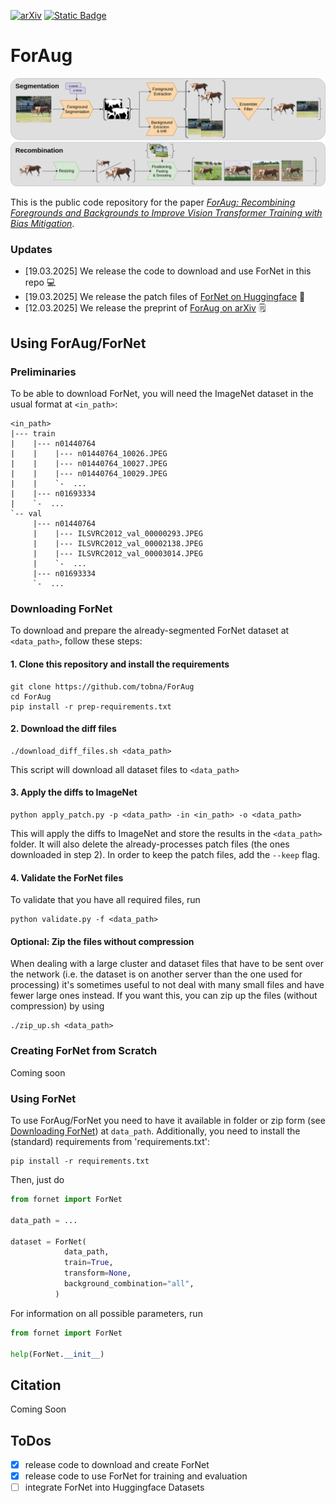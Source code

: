 [![arXiv](https://img.shields.io/badge/arXiv-2503.09399-b31b1b?logo=arxiv)](https://arxiv.org/abs/2503.09399)
[![Static Badge](https://img.shields.io/badge/Huggingface-Dataset-yellow?logo=huggingface)](https://huggingface.co/datasets/TNauen/ForNet)

# ForAug

![ForAug](images/foraug.png)

This is the public code repository for the paper [_ForAug: Recombining Foregrounds and Backgrounds to Improve Vision Transformer Training with Bias Mitigation_](https://www.arxiv.org/abs/2503.09399).

### Updates

- [19.03.2025] We release the code to download and use ForNet in this repo :computer:
- [19.03.2025] We release the patch files of [ForNet on Huggingface](https://huggingface.co/datasets/TNauen/ForNet) :hugs:
- [12.03.2025] We release the preprint of [ForAug on arXiv](https://www.arxiv.org/abs/2503.09399) :spiral_notepad:

## Using ForAug/ForNet

### Preliminaries

To be able to download ForNet, you will need the ImageNet dataset in the usual format at `<in_path>`:

```
<in_path>
|--- train
|    |--- n01440764
|    |    |--- n01440764_10026.JPEG
|    |    |--- n01440764_10027.JPEG
|    |    |--- n01440764_10029.JPEG
|    |    `-  ...
|    |--- n01693334
|    `-  ...
`-- val
     |--- n01440764
     |    |--- ILSVRC2012_val_00000293.JPEG
     |    |--- ILSVRC2012_val_00002138.JPEG
     |    |--- ILSVRC2012_val_00003014.JPEG
     |    `-  ...
     |--- n01693334
     `-  ...
```

### Downloading ForNet

To download and prepare the already-segmented ForNet dataset at `<data_path>`, follow these steps:

#### 1. Clone this repository and install the requirements

```
git clone https://github.com/tobna/ForAug
cd ForAug
pip install -r prep-requirements.txt
```

#### 2. Download the diff files

```
./download_diff_files.sh <data_path>
```

This script will download all dataset files to `<data_path>`

#### 3. Apply the diffs to ImageNet

```
python apply_patch.py -p <data_path> -in <in_path> -o <data_path>
```

This will apply the diffs to ImageNet and store the results in the `<data_path>` folder. It will also delete the already-processes patch files (the ones downloaded in step 2). In order to keep the patch files, add the `--keep` flag.

#### 4. Validate the ForNet files

To validate that you have all required files, run

```
python validate.py -f <data_path>
```

#### Optional: Zip the files without compression

When dealing with a large cluster and dataset files that have to be sent over the network (i.e. the dataset is on another server than the one used for processing) it's sometimes useful to not deal with many small files and have fewer large ones instead.
If you want this, you can zip up the files (without compression) by using

```
./zip_up.sh <data_path>
```

### Creating ForNet from Scratch

Coming soon

### Using ForNet

To use ForAug/ForNet you need to have it available in folder or zip form (see [Downloading ForNet](#downloading-fornet)) at `data_path`.
Additionally, you need to install the (standard) requirements from 'requirements.txt':

```
pip install -r requirements.txt
```

Then, just do

```python
from fornet import ForNet

data_path = ...

dataset = ForNet(
            data_path,
            train=True,
            transform=None,
            background_combination="all",
          )

```

For information on all possible parameters, run

```python
from fornet import ForNet

help(ForNet.__init__)
```

## Citation

Coming Soon

## ToDos

- [x] release code to download and create ForNet
- [x] release code to use ForNet for training and evaluation
- [ ] integrate ForNet into Huggingface Datasets
